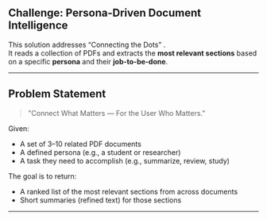 

## Challenge: Persona-Driven Document Intelligence

This solution addresses “Connecting the Dots” .  
It reads a collection of PDFs and extracts the **most relevant sections** based on a specific **persona** and their **job-to-be-done**.

---

## Problem Statement

> "Connect What Matters — For the User Who Matters."

Given:
- A set of 3–10 related PDF documents
- A defined persona (e.g., a student or researcher)
- A task they need to accomplish (e.g., summarize, review, study)

The goal is to return:
- A ranked list of the most relevant sections from across documents
- Short summaries (refined text) for those sections

---


